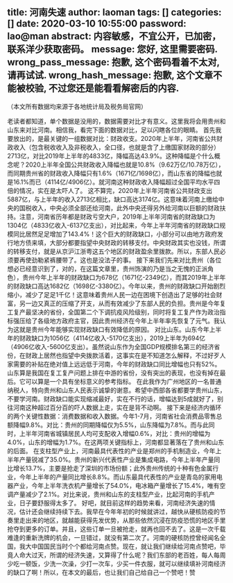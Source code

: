title: 河南失速
author: laoman
tags: []
categories: []
date: 2020-03-10 10:55:00
password: lao@man
abstract: 内容敏感，不宜公开，已加密，联系洋少获取密码。
message: 您好, 这里需要密码.
wrong_pass_message: 抱歉, 这个密码看着不太对, 请再试试.
wrong_hash_message: 抱歉, 这个文章不能被校验, 不过您还是能看看解密后的内容.
---
（本文所有数据均来源于各地统计局及税务局官网）

老读者都知道，单个数据是没用的，数据需要对比才有意义。这里我将会用贵州和山东来对比河南。相信我，看完下面的数据对比，足以闪瞎各位的眼睛。
首先我要放出的，是最关键的一组数据对比：财政收支。2020年上半年，河南省公共财政收入（包含税收收入及非税收入，全口径，也就是含了上缴国家财政的部分）2713亿，对比2019年上半年的4833亿，降幅高达43.9%。这种降幅是个什么概念呢？2020上半年全国公共财政收入降幅也就是10.8%（9.62万亿/10.78万亿），而同期贵州省的财政收入降幅只有1.6%（1671亿/1698亿），而山东省的降幅也就是16.1%而已（4114亿/4906亿）。就河南这种财政收入降幅超过全国平均水平四倍的情况，实在是太吓人了。
这不算完，2020年上半年河南省公共财政支出5887亿，与上半年的收入2713亿相比，缺口高达3174亿。这意味着河南上缴给中央的国税收入，中央必须全部还给河南，此外中央还得另外给河南以巨额的财政扶持。注意，河南省历年都是财政亏空大户，2019年上半年河南省的财政缺口为1304亿（4833亿收入-6137亿支出），对比起来，今年上半年河南省的财政缺口规模同比居然足足增加了143.4%！这个巨大的财政缺口，小部分可以由地方政府发行地方债来填，大部分都要指望中央财政的转移支付。中央财政其实也没钱，所谓的转移支付，就是从京沪江浙粤这五个地区的财政盈余里拨款。所以，东部人民必须要再使劲勒紧裤腰带了。这也是没法子的事。
接下来我们先来对比贵州（各位想必已经意识到了，对的，在这篇文章里，贵州饰演的乃是当之无愧的正派角色），贵州今年上半年的财政缺口为678亿（1671亿-2349亿），而其2019年上半年的财政缺口高达1682亿（1698亿-3380亿）。今年以来，贵州的财政缺口开始剧烈缩小，减少了足足1千亿！这意味着贵州人民一边在困境下创造出了足够的社会财富，另一边又真正的压缩了开支，从而有效减少了东部人民的负担。贵州是今年复工复产最坚决的省份，全国第二个下调抗疫风险级别，同时将复工复产作为政治指标强压给了各级地方政府主官，因此贵州经济在今年上半年率先恢复了元气。我认为这就是贵州今年能够实现财政缺口有效降低的原因。
对比山东。山东今年上半年的财政缺口为1056亿（4114亿收入-5170亿支出），2019上半年为694亿（4906亿收入-5600亿支出）。虽然说山东作为全国GDP规模排名第三的经济省份，在财政上居然也指望中央拨款活着，这事实在是不知道怎么解释，不过好歹人家需要的补贴在绝对值上远远低于河南，今年的财政缺口同比增幅也只有52%。山东算是我国在复工复产问题上排在中游的省份，没有突出的表现，也没有掉在最后。它可以算是一个具有坐标意义的参考指标。
在此我作为广州地区的一名普通纳税人，特向贵州和山东人民表示诚挚的谢意。希望中西部各省都要学贵州山东，不要学河南。财政缺口能实现缩减最好，实在不行的话，增幅达到5成就好了，别往河南这种超过百分百的吓人数据上走，实在是背不动啊。
接下来是经济内循环的两个关键性数据：消费数据和收入数据。今年1-7月，河南省社会消费品零售总额降幅9.8%。对比：贵州的同期降幅仅为5.5%，山东降幅为7.8%。而与此同时，上半年河南省城镇居民人均可支配收入增幅0.6%，对比：贵州的增幅为4.0%，山东的增幅为1.7%。在这两项关键指标上，河南都显著落在了贵州和山东的后面。
在支柱型产业上，河南最具代表性的产业是郑州的手机制造业，今年上半年产量锐减了35.0%。贵州的新兴代表性产业是集成电路，今年上半年产量同比增长13.7%，主要是抢走了深圳的市场份额；此外贵州传统的十种有色金属行业，今年上半年的产量同比增长8.8%。而山东最具代表性的产业是青岛的家用电器产业，今年上半年洗衣机产量增长了54.0%，电冰箱产量增长了15.4%，唯有空调产量减少了2.1%。对比来说，贵州和山东的支柱型产业，比起河南的手机产业，日子要舒服得太多了。
好吧，就目前这样的趋势来看，河南经济失速的情况，估计还会继续持续下去。我早在今年年初的时候就讲过，越快从硬核防疫的节奏里走出来的地区，就越能获得先发优势，从那些依然沉浸在防疫恐慌的地区手里抢夺到更多的订单。并且，这些订单一旦被抢走，就再也回不去了。这是一次千载难逢的重新洗牌的机会，一旦错过，就没有第二次了。河南的硬核防控曾经闻名全国，我大中国国民当时个个都给河南点赞。现在，就让我们继续给河南点赞吧，毕竟人命大过天，所谓的经济失速，又算得了什么呢？我们东部的老百姓，每人每周少吃一顿饭，少洗一次澡，少打一次车，少买一件衣服，就可以继续填补河南经济的缺口了啊！所以，在本文的最后，也让我们自己给自己一个赞吧！赞